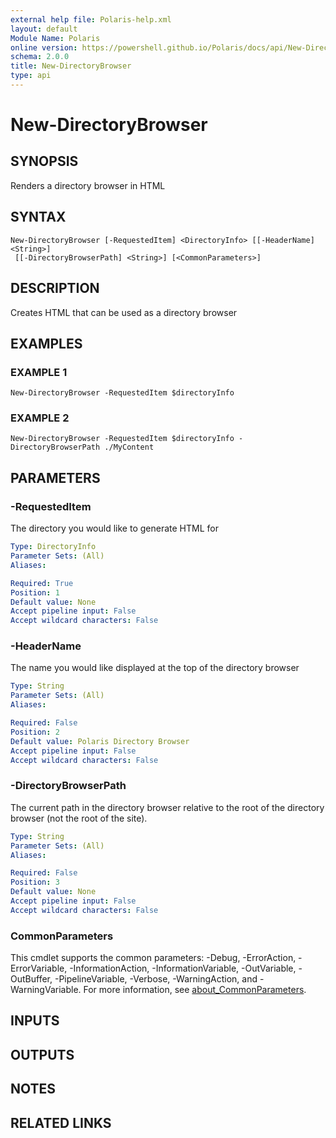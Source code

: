 ```yaml
---
external help file: Polaris-help.xml
layout: default
Module Name: Polaris
online version: https://powershell.github.io/Polaris/docs/api/New-DirectoryBrowser.html
schema: 2.0.0
title: New-DirectoryBrowser
type: api
---
```


# New-DirectoryBrowser

## SYNOPSIS
Renders a directory browser in HTML

## SYNTAX

```
New-DirectoryBrowser [-RequestedItem] <DirectoryInfo> [[-HeaderName] <String>]
 [[-DirectoryBrowserPath] <String>] [<CommonParameters>]
```

## DESCRIPTION
Creates HTML that can be used as a directory browser

## EXAMPLES

### EXAMPLE 1
```
New-DirectoryBrowser -RequestedItem $directoryInfo
```

### EXAMPLE 2
```
New-DirectoryBrowser -RequestedItem $directoryInfo -DirectoryBrowserPath ./MyContent
```

## PARAMETERS

### -RequestedItem
The directory you would like to generate HTML for

```yaml
Type: DirectoryInfo
Parameter Sets: (All)
Aliases:

Required: True
Position: 1
Default value: None
Accept pipeline input: False
Accept wildcard characters: False
```

### -HeaderName
The name you would like displayed at the top of the directory browser

```yaml
Type: String
Parameter Sets: (All)
Aliases:

Required: False
Position: 2
Default value: Polaris Directory Browser
Accept pipeline input: False
Accept wildcard characters: False
```

### -DirectoryBrowserPath
The current path in the directory browser relative to the root of the directory
browser (not the root of the site).

```yaml
Type: String
Parameter Sets: (All)
Aliases:

Required: False
Position: 3
Default value: None
Accept pipeline input: False
Accept wildcard characters: False
```

### CommonParameters
This cmdlet supports the common parameters: -Debug, -ErrorAction, -ErrorVariable, -InformationAction, -InformationVariable, -OutVariable, -OutBuffer, -PipelineVariable, -Verbose, -WarningAction, and -WarningVariable. For more information, see [about_CommonParameters](http://go.microsoft.com/fwlink/?LinkID=113216).

## INPUTS

## OUTPUTS

## NOTES

## RELATED LINKS
